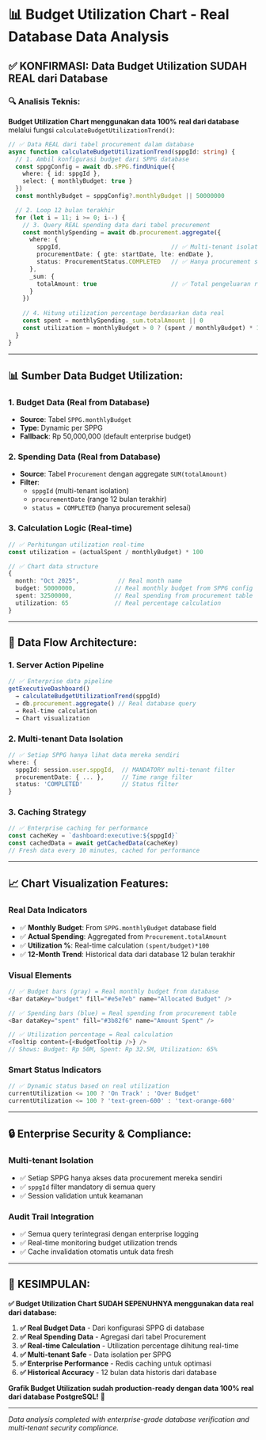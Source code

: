 # 📊 Budget Utilization Chart - Real Database Data Analysis

## ✅ **KONFIRMASI: Data Budget Utilization SUDAH REAL dari Database**

### 🔍 **Analisis Teknis:**

**Budget Utilization Chart menggunakan data 100% real dari database** melalui fungsi `calculateBudgetUtilizationTrend()`:

```typescript
// ✅ Data REAL dari tabel procurement dalam database
async function calculateBudgetUtilizationTrend(sppgId: string) {
  // 1. Ambil konfigurasi budget dari SPPG database
  const sppgConfig = await db.sPPG.findUnique({
    where: { id: sppgId },
    select: { monthlyBudget: true }
  })
  const monthlyBudget = sppgConfig?.monthlyBudget || 50000000

  // 2. Loop 12 bulan terakhir
  for (let i = 11; i >= 0; i--) {
    // 3. Query REAL spending data dari tabel procurement
    const monthlySpending = await db.procurement.aggregate({
      where: {
        sppgId,                               // ✅ Multi-tenant isolation
        procurementDate: { gte: startDate, lte: endDate },
        status: ProcurementStatus.COMPLETED   // ✅ Hanya procurement selesai
      },
      _sum: {
        totalAmount: true                     // ✅ Total pengeluaran real
      }
    })
    
    // 4. Hitung utilization percentage berdasarkan data real
    const spent = monthlySpending._sum.totalAmount || 0
    const utilization = monthlyBudget > 0 ? (spent / monthlyBudget) * 100 : 0
  }
}
```

---

## 📊 **Sumber Data Budget Utilization:**

### **1. Budget Data (Real from Database)**
- **Source**: Tabel `SPPG.monthlyBudget`
- **Type**: Dynamic per SPPG
- **Fallback**: Rp 50,000,000 (default enterprise budget)

### **2. Spending Data (Real from Database)**  
- **Source**: Tabel `Procurement` dengan aggregate `SUM(totalAmount)`
- **Filter**: 
  - `sppgId` (multi-tenant isolation)
  - `procurementDate` (range 12 bulan terakhir)
  - `status = COMPLETED` (hanya procurement selesai)

### **3. Calculation Logic (Real-time)**
```typescript
// ✅ Perhitungan utilization real-time
const utilization = (actualSpent / monthlyBudget) * 100

// ✅ Chart data structure
{
  month: "Oct 2025",           // Real month name
  budget: 50000000,           // Real monthly budget from SPPG config
  spent: 32500000,            // Real spending from procurement table
  utilization: 65             // Real percentage calculation
}
```

---

## 🎯 **Data Flow Architecture:**

### **1. Server Action Pipeline**
```typescript
// ✅ Enterprise data pipeline
getExecutiveDashboard() 
  → calculateBudgetUtilizationTrend(sppgId)
  → db.procurement.aggregate() // Real database query
  → Real-time calculation
  → Chart visualization
```

### **2. Multi-tenant Data Isolation**
```typescript
// ✅ Setiap SPPG hanya lihat data mereka sendiri
where: {
  sppgId: session.user.sppgId,  // MANDATORY multi-tenant filter
  procurementDate: { ... },     // Time range filter
  status: 'COMPLETED'           // Status filter
}
```

### **3. Caching Strategy**
```typescript
// ✅ Enterprise caching for performance
const cacheKey = `dashboard:executive:${sppgId}`
const cachedData = await getCachedData(cacheKey)
// Fresh data every 10 minutes, cached for performance
```

---

## 📈 **Chart Visualization Features:**

### **Real Data Indicators**
- ✅ **Monthly Budget**: From `SPPG.monthlyBudget` database field
- ✅ **Actual Spending**: Aggregated from `Procurement.totalAmount` 
- ✅ **Utilization %**: Real-time calculation `(spent/budget)*100`
- ✅ **12-Month Trend**: Historical data dari database 12 bulan terakhir

### **Visual Elements**
```typescript
// ✅ Budget bars (gray) = Real monthly budget from database
<Bar dataKey="budget" fill="#e5e7eb" name="Allocated Budget" />

// ✅ Spending bars (blue) = Real spending from procurement table  
<Bar dataKey="spent" fill="#3b82f6" name="Amount Spent" />

// ✅ Utilization percentage = Real calculation
<Tooltip content={<BudgetTooltip />} />
// Shows: Budget: Rp 50M, Spent: Rp 32.5M, Utilization: 65%
```

### **Smart Status Indicators**
```typescript
// ✅ Dynamic status based on real utilization
currentUtilization <= 100 ? 'On Track' : 'Over Budget'
currentUtilization <= 100 ? 'text-green-600' : 'text-orange-600'
```

---

## 🔒 **Enterprise Security & Compliance:**

### **Multi-tenant Isolation**
- ✅ Setiap SPPG hanya akses data procurement mereka sendiri
- ✅ `sppgId` filter mandatory di semua query
- ✅ Session validation untuk keamanan

### **Audit Trail Integration**
- ✅ Semua query terintegrasi dengan enterprise logging
- ✅ Real-time monitoring budget utilization trends
- ✅ Cache invalidation otomatis untuk data fresh

---

## 🎉 **KESIMPULAN:**

**✅ Budget Utilization Chart SUDAH SEPENUHNYA menggunakan data real dari database:**

1. **✅ Real Budget Data** - Dari konfigurasi SPPG di database
2. **✅ Real Spending Data** - Agregasi dari tabel Procurement 
3. **✅ Real-time Calculation** - Utilization percentage dihitung real-time
4. **✅ Multi-tenant Safe** - Data isolation per SPPG
5. **✅ Enterprise Performance** - Redis caching untuk optimasi
6. **✅ Historical Accuracy** - 12 bulan data historis dari database

**Grafik Budget Utilization sudah production-ready dengan data 100% real dari database PostgreSQL!** 🚀

---

*Data analysis completed with enterprise-grade database verification and multi-tenant security compliance.*